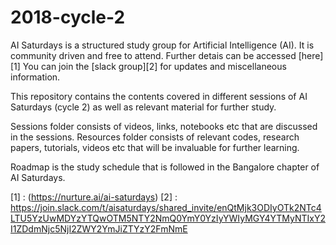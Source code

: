 # 2018-cycle-2
AI Saturdays is a structured study group for Artificial Intelligence (AI). It is community driven and free to attend. Further detais can be accessed [here][1] You can join the [slack group][2] for updates and miscellaneous information. 

This repository contains the contents covered in different sessions of AI Saturdays (cycle 2) as well as relevant material for further study. 

Sessions folder consists of videos, links, notebooks etc that are discussed in the sessions. Resources folder consists of relevant codes, research papers, tutorials, videos etc that will be invaluable for further learning. 

Roadmap is the study schedule that is followed in the Bangalore chapter of AI Saturdays.

[1] : (https://nurture.ai/ai-saturdays)
[2] : https://join.slack.com/t/aisaturdays/shared_invite/enQtMjk3ODIyOTk2NTc4LTU5YzUwMDYzYTQwOTM5NTY2NmQ0YmY0YzIyYWIyMGY4YTMyNTIxY2I1ZDdmNjc5NjI2ZWY2YmJiZTYzY2FmNmE
